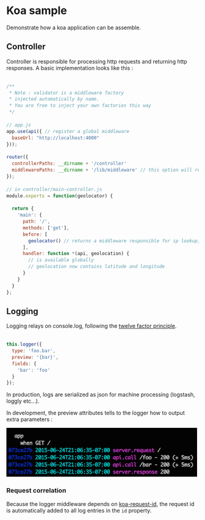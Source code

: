 # Koa sample

Demonstrate how a koa application can be assemble.

## Controller

Controller is responsible for processing http requests and returning http responses.
A basic implementation looks like this :

```js

/**
 * Note : validator is a middleware factory
 * injected automatically by name.
 * You are free to inject your own factories this way
 */
 
// app.js
app.use(api({ // register a global middleware
  baseUrl: "http://localhost:4000"
}));

router({
  controllerPaths: __dirname + '/controller'
  middlewarePaths: __dirname + '/lib/middleware' // this option will register all middleware factories in this folder
});

// in controller/main-controller.js
module.exports = function(geolocator) {

  return {
    'main': {
      path: '/',
      methods: ['get'],
      before: [
        geolocator() // returns a middleware responsible for ip lookup,
      ],
      handler: function *(api, geolocation) {
        // is available globally
        // geolocation now contains latitude and longitude 
      }
    }
  }
};
```


## Logging

Logging relays on console.log, following the [twelve factor principle](http://12factor.net/logs).

```js

this.logger({
  type: 'foo.bar',
  preview: '{bar}',
  fields: {
    'bar': 'foo'
  }
});
```

In production, logs are serialized as json for machine processing (logstash, loggly etc...).

In development, the preview attributes tells to the logger how to output extra parameters :

![](https://github.com/dstendardi/koa-sample/blob/master/doc/img/logging.png)


### Request correlation

Because the logger middleware depends on [koa-request-id](https://github.com/segmentio/koa-request-id), the request id is automatically
added to all log entries in the `id` property.



